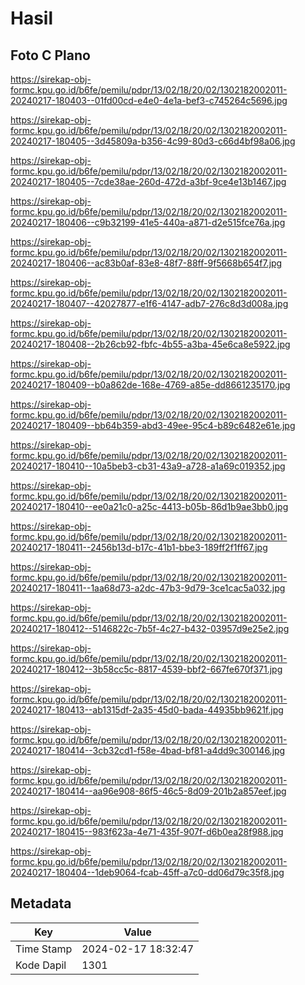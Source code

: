 # Hasil

## Foto C Plano

https://sirekap-obj-formc.kpu.go.id/b6fe/pemilu/pdpr/13/02/18/20/02/1302182002011-20240217-180403--01fd00cd-e4e0-4e1a-bef3-c745264c5696.jpg

https://sirekap-obj-formc.kpu.go.id/b6fe/pemilu/pdpr/13/02/18/20/02/1302182002011-20240217-180405--3d45809a-b356-4c99-80d3-c66d4bf98a06.jpg

https://sirekap-obj-formc.kpu.go.id/b6fe/pemilu/pdpr/13/02/18/20/02/1302182002011-20240217-180405--7cde38ae-260d-472d-a3bf-9ce4e13b1467.jpg

https://sirekap-obj-formc.kpu.go.id/b6fe/pemilu/pdpr/13/02/18/20/02/1302182002011-20240217-180406--c9b32199-41e5-440a-a871-d2e515fce76a.jpg

https://sirekap-obj-formc.kpu.go.id/b6fe/pemilu/pdpr/13/02/18/20/02/1302182002011-20240217-180406--ac83b0af-83e8-48f7-88ff-9f5668b654f7.jpg

https://sirekap-obj-formc.kpu.go.id/b6fe/pemilu/pdpr/13/02/18/20/02/1302182002011-20240217-180407--42027877-e1f6-4147-adb7-276c8d3d008a.jpg

https://sirekap-obj-formc.kpu.go.id/b6fe/pemilu/pdpr/13/02/18/20/02/1302182002011-20240217-180408--2b26cb92-fbfc-4b55-a3ba-45e6ca8e5922.jpg

https://sirekap-obj-formc.kpu.go.id/b6fe/pemilu/pdpr/13/02/18/20/02/1302182002011-20240217-180409--b0a862de-168e-4769-a85e-dd8661235170.jpg

https://sirekap-obj-formc.kpu.go.id/b6fe/pemilu/pdpr/13/02/18/20/02/1302182002011-20240217-180409--bb64b359-abd3-49ee-95c4-b89c6482e61e.jpg

https://sirekap-obj-formc.kpu.go.id/b6fe/pemilu/pdpr/13/02/18/20/02/1302182002011-20240217-180410--10a5beb3-cb31-43a9-a728-a1a69c019352.jpg

https://sirekap-obj-formc.kpu.go.id/b6fe/pemilu/pdpr/13/02/18/20/02/1302182002011-20240217-180410--ee0a21c0-a25c-4413-b05b-86d1b9ae3bb0.jpg

https://sirekap-obj-formc.kpu.go.id/b6fe/pemilu/pdpr/13/02/18/20/02/1302182002011-20240217-180411--2456b13d-b17c-41b1-bbe3-189ff2f1ff67.jpg

https://sirekap-obj-formc.kpu.go.id/b6fe/pemilu/pdpr/13/02/18/20/02/1302182002011-20240217-180411--1aa68d73-a2dc-47b3-9d79-3ce1cac5a032.jpg

https://sirekap-obj-formc.kpu.go.id/b6fe/pemilu/pdpr/13/02/18/20/02/1302182002011-20240217-180412--5146822c-7b5f-4c27-b432-03957d9e25e2.jpg

https://sirekap-obj-formc.kpu.go.id/b6fe/pemilu/pdpr/13/02/18/20/02/1302182002011-20240217-180412--3b58cc5c-8817-4539-bbf2-667fe670f371.jpg

https://sirekap-obj-formc.kpu.go.id/b6fe/pemilu/pdpr/13/02/18/20/02/1302182002011-20240217-180413--ab1315df-2a35-45d0-bada-44935bb9621f.jpg

https://sirekap-obj-formc.kpu.go.id/b6fe/pemilu/pdpr/13/02/18/20/02/1302182002011-20240217-180414--3cb32cd1-f58e-4bad-bf81-a4dd9c300146.jpg

https://sirekap-obj-formc.kpu.go.id/b6fe/pemilu/pdpr/13/02/18/20/02/1302182002011-20240217-180414--aa96e908-86f5-46c5-8d09-201b2a857eef.jpg

https://sirekap-obj-formc.kpu.go.id/b6fe/pemilu/pdpr/13/02/18/20/02/1302182002011-20240217-180415--983f623a-4e71-435f-907f-d6b0ea28f988.jpg

https://sirekap-obj-formc.kpu.go.id/b6fe/pemilu/pdpr/13/02/18/20/02/1302182002011-20240217-180404--1deb9064-fcab-45ff-a7c0-dd06d79c35f8.jpg


## Metadata

| Key        | Value               |
| ---------- | ------------------- |
| Time Stamp | 2024-02-17 18:32:47 |
| Kode Dapil | 1301                |



